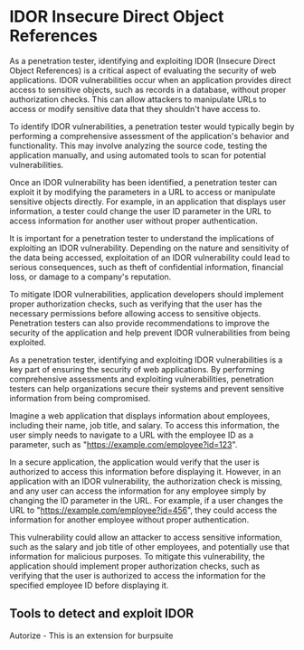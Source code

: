 # IDOR Insecure Direct Object References

As a penetration tester, identifying and exploiting IDOR (Insecure Direct Object References) is a critical aspect of evaluating the security of web applications. IDOR vulnerabilities occur when an application provides direct access to sensitive objects, such as records in a database, without proper authorization checks. This can allow attackers to manipulate URLs to access or modify sensitive data that they shouldn't have access to.

To identify IDOR vulnerabilities, a penetration tester would typically begin by performing a comprehensive assessment of the application's behavior and functionality. This may involve analyzing the source code, testing the application manually, and using automated tools to scan for potential vulnerabilities.

Once an IDOR vulnerability has been identified, a penetration tester can exploit it by modifying the parameters in a URL to access or manipulate sensitive objects directly. For example, in an application that displays user information, a tester could change the user ID parameter in the URL to access information for another user without proper authentication.

It is important for a penetration tester to understand the implications of exploiting an IDOR vulnerability. Depending on the nature and sensitivity of the data being accessed, exploitation of an IDOR vulnerability could lead to serious consequences, such as theft of confidential information, financial loss, or damage to a company's reputation.

To mitigate IDOR vulnerabilities, application developers should implement proper authorization checks, such as verifying that the user has the necessary permissions before allowing access to sensitive objects. Penetration testers can also provide recommendations to improve the security of the application and help prevent IDOR vulnerabilities from being exploited.

As a penetration tester, identifying and exploiting IDOR vulnerabilities is a key part of ensuring the security of web applications. By performing comprehensive assessments and exploiting vulnerabilities, penetration testers can help organizations secure their systems and prevent sensitive information from being compromised.

Imagine a web application that displays information about employees, including their name, job title, and salary. To access this information, the user simply needs to navigate to a URL with the employee ID as a parameter, such as "https://example.com/employee?id=123".

In a secure application, the application would verify that the user is authorized to access this information before displaying it. However, in an application with an IDOR vulnerability, the authorization check is missing, and any user can access the information for any employee simply by changing the ID parameter in the URL. For example, if a user changes the URL to "https://example.com/employee?id=456", they could access the information for another employee without proper authentication.

This vulnerability could allow an attacker to access sensitive information, such as the salary and job title of other employees, and potentially use that information for malicious purposes. To mitigate this vulnerability, the application should implement proper authorization checks, such as verifying that the user is authorized to access the information for the specified employee ID before displaying it.

## Tools to detect and exploit IDOR

Autorize - This is an extension for burpsuite


